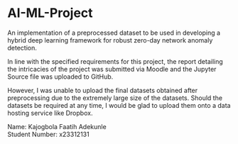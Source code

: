 # AI-ML-Project
An implementation of a preprocessed dataset to be used in developing a hybrid deep learning framework for robust zero-day network anomaly detection.

In line with the specified requirements for this project, the report detailing the intricacies of the project was submitted via Moodle and the Jupyter Source file was uploaded to GitHub.

However, I was unable to upload the final datasets obtained after preprocessing due to the extremely large size of the datasets. Should the datasets be required at any time, I would be glad to upload them onto a data hosting service like Dropbox.

Name: Kajogbola Faatih Adekunle  
Student Number: x23312131
